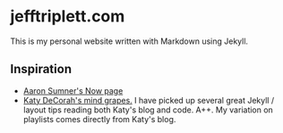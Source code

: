 # jefftriplett.com

This is my personal website written with Markdown using Jekyll.


## Inspiration

- [Aaron Sumner's Now page](http://aaronsumner.com/pages/now.html)
- [Katy DeCorah's mind grapes.](https://github.com/katydecorah/katydecorah.github.io) I have picked up several great Jekyll / layout tips reading both Katy's blog and code. A++. My variation on playlists comes directly from Katy's blog.
